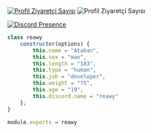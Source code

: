 [![Profil Ziyaretçi Sayısı](https://komarev.com/ghpvc/?username=reawyxd&color=blueviolet)](https://github.com/github_kullanici_adi)
![Profil Ziyaretçi Sayısı](https://hit.yhype.me/github/profile?user_id=reawyxd)



[![Discord Presence](https://lanyard-profile-readme.vercel.app/api/391938117919047680?hideDiscrim=true)](https://discord.com/users/391938117919047680)








```js
class reawy
    constructor(options) {
        this.name = "Atakan",
        this.sex = "man",
        this.length = "183",
        this.type = "human",
        this.job = "developer",
        this.weight = "75",
        this.age = "19",
        this.discord.name = "reawy"
    };
}

module.exports = reawy
